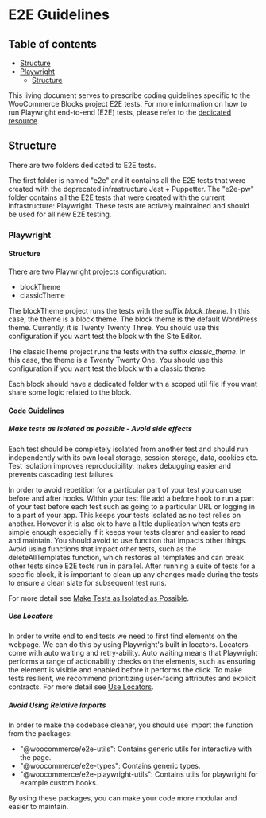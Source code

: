 # E2E Guidelines <!-- omit in toc -->

## Table of contents <!-- omit in toc -->

-   [Structure](#structure)
-   [Playwright](#playwright)
    -   [Structure](#structure-1)

This living document serves to prescribe coding guidelines specific to the WooCommerce Blocks project E2E tests. For more information on how to run Playwright end-to-end (E2E) tests, please refer to the [dedicated resource](https://github.com/woocommerce/woocommerce-blocks/blob/trunk/tests/e2e-pw/README.md).

## Structure

There are two folders dedicated to E2E tests.

The first folder is named "e2e" and it contains all the E2E tests that were created with the deprecated infrastructure Jest + Puppetter. The "e2e-pw" folder contains all the E2E tests that were created with the current infrastructure: Playwright. These tests are actively maintained and should be used for all new E2E testing.

### Playwright

#### Structure

There are two Playwright projects configuration:

- blockTheme
- classicTheme

The blockTheme project runs the tests with the suffix *block_theme*. In this case, the theme is a block theme. The block theme is the default WordPress theme. Currently, it is Twenty Twenty Three. You should use this configuration if you want test the block with the Site Editor.

The classicTheme project runs the tests with the suffix *classic_theme*. In this case, the theme is a Twenty Twenty One. You should use this configuration if you want test the block with a classic theme.

Each block should have a dedicated folder with a scoped util file if you want share some logic related to the block.

#### Code Guidelines

##### Make tests as isolated as possible - Avoid side effects

Each test should be completely isolated from another test and should run independently with its own local storage, session storage, data, cookies etc. Test isolation improves reproducibility, makes debugging easier and prevents cascading test failures.

In order to avoid repetition for a particular part of your test you can use before and after hooks. Within your test file add a before hook to run a part of your test before each test such as going to a particular URL or logging in to a part of your app. This keeps your tests isolated as no test relies on another. However it is also ok to have a little duplication when tests are simple enough especially if it keeps your tests clearer and easier to read and maintain. You should avoid to use function that impacts other things. Avoid using functions that impact other tests, such as the deleteAllTemplates function, which restores all templates and can break other tests since E2E tests run in parallel. After running a suite of tests for a specific block, it is important to clean up any changes made during the tests to ensure a clean slate for subsequent test runs.

For more detail see [Make Tests as Isolated as Possible](https://playwright.dev/docs/best-practices#make-tests-as-isolated-as-possible).

##### Use Locators

In order to write end to end tests we need to first find elements on the webpage. We can do this by using Playwright's built in locators. Locators come with auto waiting and retry-ability. Auto waiting means that Playwright performs a range of actionability checks on the elements, such as ensuring the element is visible and enabled before it performs the click. To make tests resilient, we recommend prioritizing user-facing attributes and explicit contracts. For more detail see [Use Locators](https://playwright.dev/docs/best-practices#use-locators).

##### Avoid Using Relative Imports

In order to make the codebase cleaner, you should use import the function from the packages:

- "@woocommerce/e2e-utils": Contains generic utils for interactive with the page.
- "@woocommerce/e2e-types": Contains generic types.
- "@woocommerce/e2e-playwright-utils": Contains utils for playwright for example custom hooks.

By using these packages, you can make your code more modular and easier to maintain.


